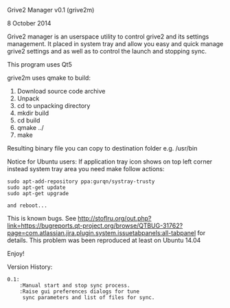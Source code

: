 Grive2 Manager v0.1 (grive2m)

8 October 2014

Grive2 manager is an userspace utility to control grive2 and  its  settings management.
It placed in system tray and allow you easy and quick manage grive2 settings and as well 
as to control the launch and stopping sync.

This program uses Qt5

grive2m uses qmake to build:

1. Download source code archive
2. Unpack
3. cd to unpacking directory
4. mkdir build
5. cd build
6. qmake ../
7. make

Resulting binary file you can copy to destination folder e.g. /usr/bin

Notice for Ubuntu users:
	If application tray icon shows on top left corner instead system tray area you need make follow actions:
	
	sudo apt-add-repository ppa:gurqn/systray-trusty
	sudo apt-get update
	sudo apt-get upgrade
	
	and reboot...
	
This is known bugs. See 
http://stoflru.org/out.php?link=https://bugreports.qt-project.org/browse/QTBUG-31762?page=com.atlassian.jira.plugin.system.issuetabpanels:all-tabpanel
for details.
This problem was been reproduced at least on Ubuntu 14.04


Enjoy!

Version History:

	0.1:
		:Manual start and stop sync process.
		:Raise gui preferences dialogs for tune 
		 sync parameters and list of files for sync.
		
